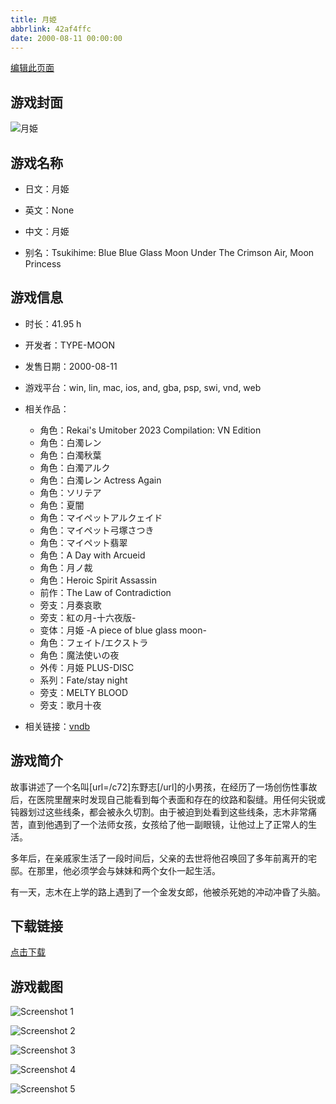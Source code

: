 ```yaml
---
title: 月姫
abbrlink: 42af4ffc
date: 2000-08-11 00:00:00
---
```

[编辑此页面](https://github.com/ACG-3/ADV3-source/blob/main/source/_posts/games/MOON.md)

## 游戏封面

![月姫](https://pan.timero.xyz/d/onedrive/img_lib_001/MOON_cover.avif)


## 游戏名称

- 日文：月姫
- 英文：None
- 中文：月姫

- 别名：Tsukihime: Blue Blue Glass Moon Under The Crimson Air, Moon Princess


## 游戏信息

- 时长：41.95 h
- 开发者：TYPE-MOON
- 发售日期：2000-08-11
- 游戏平台：win, lin, mac, ios, and, gba, psp, swi, vnd, web
- 相关作品：
   - 角色：Rekai's Umitober 2023 Compilation: VN Edition
   - 角色：白濁レン
   - 角色：白濁秋葉
   - 角色：白濁アルク
   - 角色：白濁レン Actress Again
   - 角色：ソリテア
   - 角色：夏闇
   - 角色：マイペットアルクェイド
   - 角色：マイペット弓塚さつき
   - 角色：マイペット翡翠
   - 角色：A Day with Arcueid
   - 角色：月ノ裁
   - 角色：Heroic Spirit Assassin
   - 前作：The Law of Contradiction
   - 旁支：月奏哀歌
   - 旁支：紅の月-十六夜版-
   - 变体：月姫 -A piece of blue glass moon-
   - 角色：フェイト/エクストラ
   - 角色：魔法使いの夜
   - 外传：月姫 PLUS-DISC
   - 系列：Fate/stay night
   - 旁支：MELTY BLOOD
   - 旁支：歌月十夜

- 相关链接：[vndb](https://vndb.org/v7)


## 游戏简介

故事讲述了一个名叫[url=/c72]东野志[/url]的小男孩，在经历了一场创伤性事故后，在医院里醒来时发现自己能看到每个表面和存在的纹路和裂缝。用任何尖锐或钝器划过这些线条，都会被永久切割。由于被迫到处看到这些线条，志木非常痛苦，直到他遇到了一个法师女孩，女孩给了他一副眼镜，让他过上了正常人的生活。

多年后，在亲戚家生活了一段时间后，父亲的去世将他召唤回了多年前离开的宅邸。在那里，他必须学会与妹妹和两个女仆一起生活。

有一天，志木在上学的路上遇到了一个金发女郎，他被杀死她的冲动冲昏了头脑。


## 下载链接

[点击下载](https://pan.timero.xyz/onedrive/adv_lib_001/MOON)


## 游戏截图


![Screenshot 1](https://pan.timero.xyz/d/onedrive/img_lib_001/MOON_Screenshot_1.avif)

![Screenshot 2](https://pan.timero.xyz/d/onedrive/img_lib_001/MOON_Screenshot_2.avif)

![Screenshot 3](https://pan.timero.xyz/d/onedrive/img_lib_001/MOON_Screenshot_3.avif)

![Screenshot 4](https://pan.timero.xyz/d/onedrive/img_lib_001/MOON_Screenshot_4.avif)

![Screenshot 5](https://pan.timero.xyz/d/onedrive/img_lib_001/MOON_Screenshot_5.avif)

